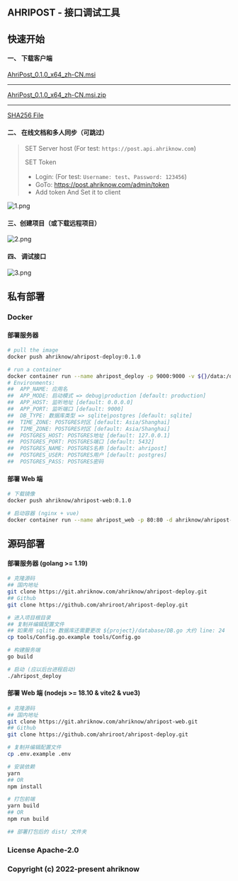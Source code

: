 ## AHRIPOST - 接口调试工具

## 快速开始

#### 一、 下载客户端

<a href="https://installer.service.ahriknow.com/ahripost/rust/releases/v0.1.0/msi/AhriPost_0.1.0_x64_zh-CN.msi" target="_blank">AhriPost_0.1.0_x64_zh-CN.msi</a>

-------

<a href="https://installer.service.ahriknow.com/ahripost/rust/releases/v0.1.0/msi/AhriPost_0.1.0_x64_zh-CN.msi.zip" target="_blank">AhriPost_0.1.0_x64_zh-CN.msi.zip</a>

--------

<a href="https://installer.service.ahriknow.com/ahripost/rust/releases/v0.1.0/msi/AhriPost_0.1.0_x64_zh-CN.msi.sha256" target="_blank">SHA256 File</a>


#### 二、 在线文档和多人同步（可跳过）

> SET Server host (For test: `https://post.api.ahriknow.com`)
>
> SET Token
>   - Login:  (For test: `Username: test`、`Password: 123456`)
>   - GoTo: https://post.ahriknow.com/admin/token
>   - Add token And Set it to client 

![1.png](https://installer.service.ahriknow.com/ahripost/rust/releases/v0.1.0/resources/1.png)

#### 三、创建项目（或下载远程项目）

![2.png](https://installer.service.ahriknow.com/ahripost/rust/releases/v0.1.0/resources/2.png)

#### 四、 调试接口

![3.png](https://installer.service.ahriknow.com/ahripost/rust/releases/v0.1.0/resources/3.png)

## 私有部署

### Docker

#### 部署服务器

```bash
# pull the image
docker push ahriknow/ahripost-deploy:0.1.0

# run a container
docker container run --name ahripost_deploy -p 9000:9000 -v ${}/data:/data -d ahriknow/ahripost-deploy:0.1.0
# Environments:
##  APP_NAME: 应用名
##  APP_MODE: 启动模式 => debug|production [default: production]
##  APP_HOST: 监听地址 [default: 0.0.0.0]
##  APP_PORT: 监听端口 [default: 9000]
##  DB_TYPE: 数据库类型 => sqlite|postgres [default: sqlite]
##  TIME_ZONE: POSTGRES时区 [default: Asia/Shanghai]
##  TIME_ZONE: POSTGRES时区 [default: Asia/Shanghai]
##  POSTGRES_HOST: POSTGRES地址 [default: 127.0.0.1]
##  POSTGRES_PORT: POSTGRES端口 [default: 5432]
##  POSTGRES_NAME: POSTGRES名称 [default: ahripost]
##  POSTGRES_USER: POSTGRES用户 [default: postgres]
##  POSTGRES_PASS: POSTGRES密码
```
#### 部署 Web 端

```bash
# 下载镜像
docker push ahriknow/ahripost-web:0.1.0

# 启动容器 (nginx + vue)
docker container run --name ahripost_web -p 80:80 -d ahriknow/ahripost-web:0.1.0
```

## 源码部署

#### 部署服务器 (golang >= 1.19)

```bash
# 克隆源码
## 国内地址
git clone https://git.ahriknow.com/ahriknow/ahripost-deploy.git
## Github
git clone https://github.com/ahriroot/ahripost-deploy.git

# 进入项目根目录
## 复制并编辑配置文件
## 如果用 sqlite 数据库还需要更改 ${project}/database/DB.go 大约 line: 24
cp tools/Config.go.example tools/Config.go

# 构建服务端
go build

# 启动 (应以后台进程启动)
./ahripost_deploy
```
#### 部署 Web 端 (nodejs >= 18.10 & vite2 & vue3)

```bash
# 克隆源码
## 国内地址
git clone https://git.ahriknow.com/ahriknow/ahripost-web.git
## Github
git clone https://github.com/ahriroot/ahripost-deploy.git

# 复制并编辑配置文件
cp .env.example .env

# 安装依赖
yarn
## OR
npm install

# 打包前端
yarn build
## OR
npm run build

## 部署打包后的 dist/ 文件夹
```

### License Apache-2.0

### Copyright (c) 2022-present ahriknow
